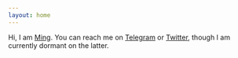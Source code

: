 ```yaml
---
layout: home
---
```

Hi, I am <a target="blank" href="/assets/me.jpg">Ming</a>. You can reach me on <a href="https://t.me/meowisms">Telegram</a> or <a href="https://twitter.com/meowisms_">Twitter</a>, though I am currently dormant on the latter.